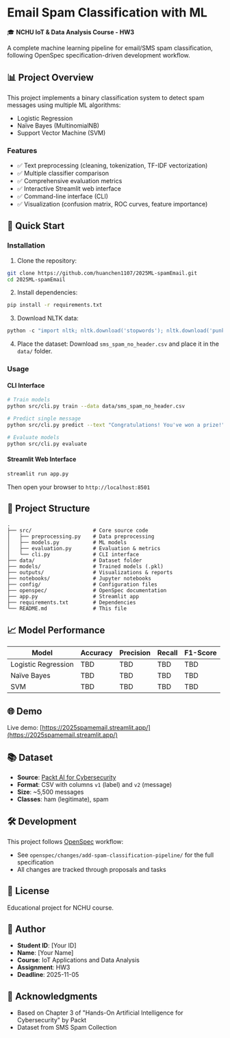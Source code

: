 # Email Spam Classification with ML

🎓 **NCHU IoT & Data Analysis Course - HW3**

A complete machine learning pipeline for email/SMS spam classification, following OpenSpec specification-driven development workflow.

## 📊 Project Overview

This project implements a binary classification system to detect spam messages using multiple ML algorithms:
- Logistic Regression
- Naïve Bayes (MultinomialNB)
- Support Vector Machine (SVM)

### Features
- ✅ Text preprocessing (cleaning, tokenization, TF-IDF vectorization)
- ✅ Multiple classifier comparison
- ✅ Comprehensive evaluation metrics
- ✅ Interactive Streamlit web interface
- ✅ Command-line interface (CLI)
- ✅ Visualization (confusion matrix, ROC curves, feature importance)

## 🚀 Quick Start

### Installation

1. Clone the repository:
```bash
git clone https://github.com/huanchen1107/2025ML-spamEmail.git
cd 2025ML-spamEmail
```

2. Install dependencies:
```bash
pip install -r requirements.txt
```

3. Download NLTK data:
```python
python -c "import nltk; nltk.download('stopwords'); nltk.download('punkt')"
```

4. Place the dataset:
Download `sms_spam_no_header.csv` and place it in the `data/` folder.

### Usage

#### CLI Interface
```bash
# Train models
python src/cli.py train --data data/sms_spam_no_header.csv

# Predict single message
python src/cli.py predict --text "Congratulations! You've won a prize!"

# Evaluate models
python src/cli.py evaluate
```

#### Streamlit Web Interface
```bash
streamlit run app.py
```

Then open your browser to `http://localhost:8501`

## 📁 Project Structure

```
.
├── src/                    # Core source code
│   ├── preprocessing.py    # Data preprocessing
│   ├── models.py           # ML models
│   ├── evaluation.py       # Evaluation & metrics
│   └── cli.py              # CLI interface
├── data/                   # Dataset folder
├── models/                 # Trained models (.pkl)
├── outputs/                # Visualizations & reports
├── notebooks/              # Jupyter notebooks
├── config/                 # Configuration files
├── openspec/               # OpenSpec documentation
├── app.py                  # Streamlit app
├── requirements.txt        # Dependencies
└── README.md               # This file
```

## 📈 Model Performance

| Model | Accuracy | Precision | Recall | F1-Score |
|-------|----------|-----------|--------|----------|
| Logistic Regression | TBD | TBD | TBD | TBD |
| Naïve Bayes | TBD | TBD | TBD | TBD |
| SVM | TBD | TBD | TBD | TBD |

## 🌐 Demo

Live demo: [https://2025spamemail.streamlit.app/](https://2025spamemail.streamlit.app/)

## 📚 Dataset

- **Source**: [Packt AI for Cybersecurity](https://github.com/PacktPublishing/Hands-On-Artificial-Intelligence-for-Cybersecurity/blob/master/Chapter03/datasets/sms_spam_no_header.csv)
- **Format**: CSV with columns `v1` (label) and `v2` (message)
- **Size**: ~5,500 messages
- **Classes**: ham (legitimate), spam

## 🛠️ Development

This project follows [OpenSpec](https://openspec.dev/) workflow:
- See `openspec/changes/add-spam-classification-pipeline/` for the full specification
- All changes are tracked through proposals and tasks

## 📝 License

Educational project for NCHU course. 

## 👥 Author

- **Student ID**: [Your ID]
- **Name**: [Your Name]
- **Course**: IoT Applications and Data Analysis
- **Assignment**: HW3
- **Deadline**: 2025-11-05

## 🙏 Acknowledgments

- Based on Chapter 3 of "Hands-On Artificial Intelligence for Cybersecurity" by Packt
- Dataset from SMS Spam Collection
